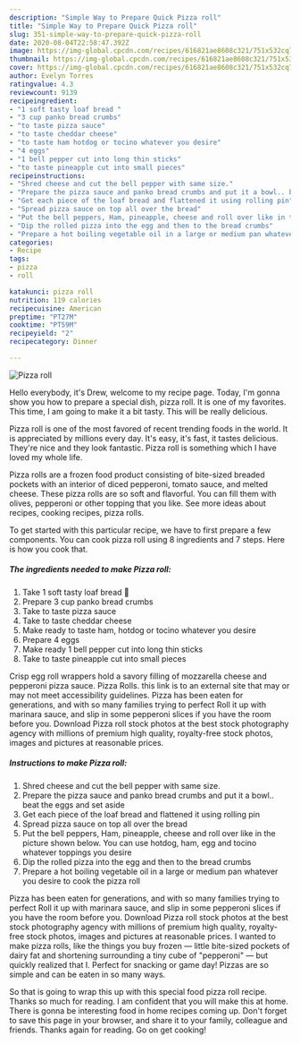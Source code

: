 ```yaml
---
description: "Simple Way to Prepare Quick Pizza roll"
title: "Simple Way to Prepare Quick Pizza roll"
slug: 351-simple-way-to-prepare-quick-pizza-roll
date: 2020-08-04T22:58:47.392Z
image: https://img-global.cpcdn.com/recipes/616821ae8608c321/751x532cq70/pizza-roll-recipe-main-photo.jpg
thumbnail: https://img-global.cpcdn.com/recipes/616821ae8608c321/751x532cq70/pizza-roll-recipe-main-photo.jpg
cover: https://img-global.cpcdn.com/recipes/616821ae8608c321/751x532cq70/pizza-roll-recipe-main-photo.jpg
author: Evelyn Torres
ratingvalue: 4.3
reviewcount: 9139
recipeingredient:
- "1 soft tasty loaf bread "
- "3 cup panko bread crumbs"
- "to taste pizza sauce"
- "to taste cheddar cheese"
- "to taste ham hotdog or tocino whatever you desire"
- "4 eggs"
- "1 bell pepper cut into long thin sticks"
- "to taste pineapple cut into small pieces"
recipeinstructions:
- "Shred cheese and cut the bell pepper with same size."
- "Prepare the pizza sauce and panko bread crumbs and put it a bowl.. beat the eggs and set aside"
- "Get each piece of the loaf bread and flattened it using rolling pin"
- "Spread pizza sauce on top all over the bread"
- "Put the bell peppers, Ham, pineapple, cheese and roll over like in the picture shown below. You can use hotdog, ham, egg and tocino whatever toppings you desire"
- "Dip the rolled pizza into the egg and then to the bread crumbs"
- "Prepare a hot boiling vegetable oil in a large or medium pan whatever you desire to cook the pizza roll"
categories:
- Recipe
tags:
- pizza
- roll

katakunci: pizza roll 
nutrition: 119 calories
recipecuisine: American
preptime: "PT27M"
cooktime: "PT59M"
recipeyield: "2"
recipecategory: Dinner

---
```



![Pizza roll](https://img-global.cpcdn.com/recipes/616821ae8608c321/751x532cq70/pizza-roll-recipe-main-photo.jpg)

Hello everybody, it's Drew, welcome to my recipe page. Today, I'm gonna show you how to prepare a special dish, pizza roll. It is one of my favorites. This time, I am going to make it a bit tasty. This will be really delicious.

Pizza roll is one of the most favored of recent trending foods in the world. It is appreciated by millions every day. It's easy, it's fast, it tastes delicious. They're nice and they look fantastic. Pizza roll is something which I have loved my whole life.

Pizza rolls are a frozen food product consisting of bite-sized breaded pockets with an interior of diced pepperoni, tomato sauce, and melted cheese. These pizza rolls are so soft and flavorful. You can fill them with olives, pepperoni or other topping that you like. See more ideas about recipes, cooking recipes, pizza rolls.


To get started with this particular recipe, we have to first prepare a few components. You can cook pizza roll using 8 ingredients and 7 steps. Here is how you cook that.

<!--inarticleads1-->

##### The ingredients needed to make Pizza roll:

1. Take 1 soft tasty loaf bread 🍞
1. Prepare 3 cup panko bread crumbs
1. Take to taste pizza sauce
1. Take to taste cheddar cheese
1. Make ready to taste ham, hotdog or tocino whatever you desire
1. Prepare 4 eggs
1. Make ready 1 bell pepper cut into long thin sticks
1. Take to taste pineapple cut into small pieces


Crisp egg roll wrappers hold a savory filling of mozzarella cheese and pepperoni pizza sauce. Pizza Rolls. this link is to an external site that may or may not meet accessibility guidelines. Pizza has been eaten for generations, and with so many families trying to perfect Roll it up with marinara sauce, and slip in some pepperoni slices if you have the room before you. Download Pizza roll stock photos at the best stock photography agency with millions of premium high quality, royalty-free stock photos, images and pictures at reasonable prices. 

<!--inarticleads2-->

##### Instructions to make Pizza roll:

1. Shred cheese and cut the bell pepper with same size.
1. Prepare the pizza sauce and panko bread crumbs and put it a bowl.. beat the eggs and set aside
1. Get each piece of the loaf bread and flattened it using rolling pin
1. Spread pizza sauce on top all over the bread
1. Put the bell peppers, Ham, pineapple, cheese and roll over like in the picture shown below. You can use hotdog, ham, egg and tocino whatever toppings you desire
1. Dip the rolled pizza into the egg and then to the bread crumbs
1. Prepare a hot boiling vegetable oil in a large or medium pan whatever you desire to cook the pizza roll


Pizza has been eaten for generations, and with so many families trying to perfect Roll it up with marinara sauce, and slip in some pepperoni slices if you have the room before you. Download Pizza roll stock photos at the best stock photography agency with millions of premium high quality, royalty-free stock photos, images and pictures at reasonable prices. I wanted to make pizza rolls, like the things you buy frozen — little bite-sized pockets of dairy fat and shortening surrounding a tiny cube of &#34;pepperoni&#34; — but quickly realized that I. Perfect for snacking or game day! Pizzas are so simple and can be eaten in so many ways. 

So that is going to wrap this up with this special food pizza roll recipe. Thanks so much for reading. I am confident that you will make this at home. There is gonna be interesting food in home recipes coming up. Don't forget to save this page in your browser, and share it to your family, colleague and friends. Thanks again for reading. Go on get cooking!
